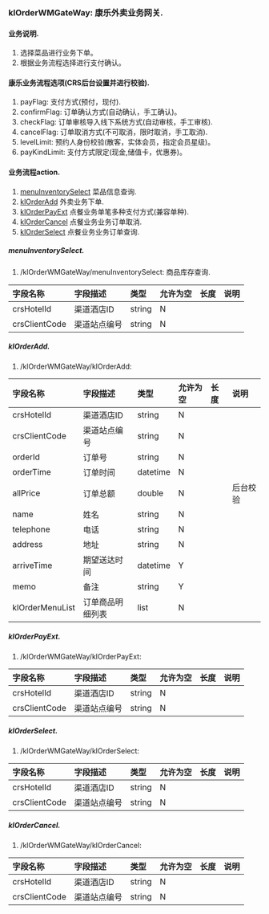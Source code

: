 ### klOrderWMGateWay: 康乐外卖业务网关.


#### 业务说明.
1. 选择菜品进行业务下单。
1. 根据业务流程选择进行支付确认。

#### 康乐业务流程选项(CRS后台设置并进行校验).
1. payFlag:     支付方式(预付，现付).
1. confirmFlag: 订单确认方式(自动确认，手工确认)。
1. checkFlag:  订单审核导入线下系统方式(自动审核，手工审核).
1. cancelFlag: 订单取消方式(不可取消，限时取消，手工取消).
1. levelLimit: 预约人身份校验(散客，实体会员，指定会员星级)。
1. payKindLimit: 支付方式限定(现金,储值卡，优惠券)。

#### 业务流程action.
1. [menuInventorySelect](#menuInventorySelect)  菜品信息查询.
1. [klOrderAdd](#klOrderAdd)        外卖业务下单.
1. [klOrderPayExt](#klOrderPayExt)  点餐业务单笔多种支付方式(兼容单种).
1. [klOrderCancel](#klOrderCancel)  点餐业务业务订单取消.
1. [klOrderSelect](#klOrderSelect)  点餐业务业务订单查询.

##### menuInventorySelect.
1. /klOrderWMGateWay/menuInventorySelect:     商品库存查询.

| 字段名称 | 字段描述 | 类型 | 允许为空 | 长度 | 说明 |
| :--- | :--- | :--- | :--- | :--- | :--- |
| crsHotelId | 渠道酒店ID | string | N |  |  |
| crsClientCode | 渠道站点编号 | string | N |  |  |

##### klOrderAdd.
1. /klOrderWMGateWay/klOrderAdd:     

| 字段名称 | 字段描述 | 类型 | 允许为空 | 长度 | 说明 |
| :--- | :--- | :--- | :--- | :--- | :--- |
| crsHotelId | 渠道酒店ID | string | N |  |  |
| crsClientCode | 渠道站点编号 | string | N |  |  |
| orderId | 订单号 | string | N |  |  |
| orderTime | 订单时间 | datetime | N |  |  |
| allPrice | 订单总额 | double | N |  | 后台校验 |
| name | 姓名 | string | N |  |  |
| telephone | 电话 | string | N |  |  |
| address | 地址 | string | N |  |  |
| arriveTime | 期望送达时间 | datetime | Y |  |  |
| memo | 备注 | string | Y |  |  |
| klOrderMenuList | 订单商品明细列表 | list | N |  |  |

##### klOrderPayExt.
1. /klOrderWMGateWay/klOrderPayExt:     

| 字段名称 | 字段描述 | 类型 | 允许为空 | 长度 | 说明 |
| :--- | :--- | :--- | :--- | :--- | :--- |
| crsHotelId | 渠道酒店ID | string | N |  |  |
| crsClientCode | 渠道站点编号 | string | N |  |  |


##### klOrderSelect.
1. /klOrderWMGateWay/klOrderSelect:     

| 字段名称 | 字段描述 | 类型 | 允许为空 | 长度 | 说明 |
| :--- | :--- | :--- | :--- | :--- | :--- |
| crsHotelId | 渠道酒店ID | string | N |  |  |
| crsClientCode | 渠道站点编号 | string | N |  |  |

##### klOrderCancel.
1. /klOrderWMGateWay/klOrderCancel:     

| 字段名称 | 字段描述 | 类型 | 允许为空 | 长度 | 说明 |
| :--- | :--- | :--- | :--- | :--- | :--- |
| crsHotelId | 渠道酒店ID | string | N |  |  |
| crsClientCode | 渠道站点编号 | string | N |  |  |